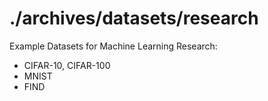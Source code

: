 # ./archives/datasets/research

Example Datasets for Machine Learning Research:

- CIFAR-10, CIFAR-100
- MNIST
- FIND
